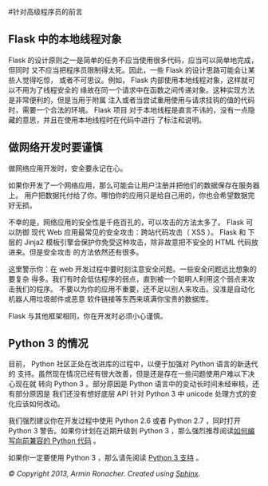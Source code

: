 #针对高级程序员的前言

## Flask 中的本地线程对象

Flask 的设计原则之一是简单的任务不应当使用很多代码，应当可以简单地完成，但同时 又不应当把程序员限制得太死。因此，一些 Flask 的设计思路可能会让某些人觉得吃惊， 或者不可思议。例如， Flask 内部使用本地线程对象，这样就可以不用为了线程安全的 缘故在同一个请求中在函数之间传递对象。这种实现方法是非常便利的，但是当用于附属 注入或者当尝试重用使用与请求挂钩的值的代码时，需要一个合法的环境。 Flask 项目 对于本地线程是直言不讳的，没有一点隐藏的意思，并且在使用本地线程时在代码中进行 了标注和说明。

## 做网络开发时要谨慎

做网络应用开发时，安全要永记在心。

如果你开发了一个网络应用，那么可能会让用户注册并把他们的数据保存在服务器上。 用户把数据托付给了你。哪怕你的应用只是给自己用的，你也会希望数据完好无损。

不幸的是，网络应用的安全性是千疮百孔的，可以攻击的方法太多了。 Flask 可以防御 现代 Web 应用最常见的安全攻击：跨站代码攻击（ XSS ）。 Flask 和 下层的 Jinja2 模板引擎会保护你免受这种攻击，除非故意把不安全的 HTML 代码放进来。但是安全攻击 的方法依然还有很多。

这里警示你：在 web 开发过程中要时刻注意安全问题。一些安全问题远比想象的要复杂 得多。我们有时会低估程序的弱点，直到被一个聪明人利用这个弱点来攻击我们的程序。 不要以为你的应用不重要，还不足以别人来攻击。没准是自动化机器人用垃圾邮件或恶意 软件链接等东西来填满你宝贵的数据库。

Flask 与其他框架相同，你在开发时必须小心谨慎。

## Python 3 的情况

目前， Python 社区正处在改进库的过程中，以便于加强对 Python 语言的新迭代的 支持。虽然现在情况已经有很大改善，但是还是存在一些问题使用户难以下决心现在就 转向 Python 3 。部分原因是 Python 语言中的变动长时间未经审核，还有部分原因是 我们还没有想好底层 API 针对 Python 3 中 unicode 处理方式的变化应该如何改动。

我们强烈建议你在开发过程中使用 Python 2.6 或者 Python 2.7 ，同时打开 Python 3 警告。如果你计划在近期升级到 Python 3 ，那么强烈推荐阅读[如何编写向前兼容的 Python 代码](http://lucumr.pocoo.org/2011/1/22/forwards-compatible-python/) 。

如果你一定要使用 Python 3 ，那么请先阅读 [Python 3 支持](http://dormousehole.readthedocs.org/en/latest/python3.html#python3-support) 。


*© Copyright 2013, Armin Ronacher. Created using [Sphinx](http://sphinx.pocoo.org/).*
